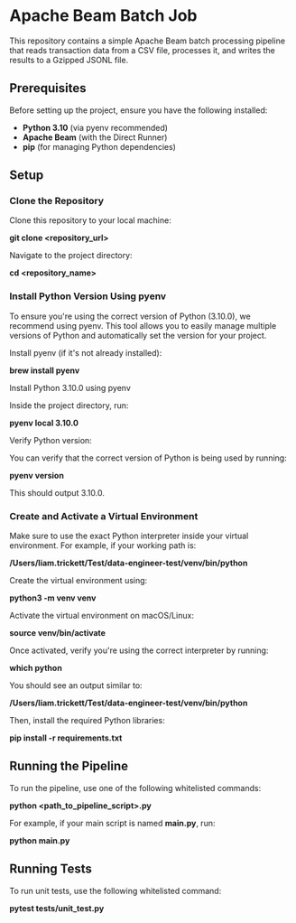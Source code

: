 # Apache Beam Batch Job

This repository contains a simple Apache Beam batch processing pipeline that reads transaction data from a CSV file, processes it, and writes the results to a Gzipped JSONL file.

## Prerequisites

Before setting up the project, ensure you have the following installed:

- **Python 3.10** (via pyenv recommended)
- **Apache Beam** (with the Direct Runner)
- **pip** (for managing Python dependencies)

## Setup

### Clone the Repository

Clone this repository to your local machine:

**git clone <repository_url>**

Navigate to the project directory:

**cd <repository_name>**

### Install Python Version Using pyenv 

To ensure you're using the correct version of Python (3.10.0), we recommend using pyenv. This tool allows you to easily manage multiple versions of Python and automatically set the version for your project.

Install pyenv (if it's not already installed):

**brew install pyenv**

Install Python 3.10.0 using pyenv

Inside the project directory, run:

**pyenv local 3.10.0**

Verify Python version:

You can verify that the correct version of Python is being used by running:

**pyenv version**

This should output 3.10.0.

### Create and Activate a Virtual Environment

Make sure to use the exact Python interpreter inside your virtual environment. For example, if your working path is:

**/Users/liam.trickett/Test/data-engineer-test/venv/bin/python**

Create the virtual environment using:

**python3 -m venv venv**

Activate the virtual environment on macOS/Linux:

**source venv/bin/activate**

Once activated, verify you're using the correct interpreter by running:

**which python**

You should see an output similar to:

**/Users/liam.trickett/Test/data-engineer-test/venv/bin/python**

Then, install the required Python libraries:

**pip install -r requirements.txt**

## Running the Pipeline

To run the pipeline, use one of the following whitelisted commands:

**python <path_to_pipeline_script>.py**

For example, if your main script is named **main.py**, run:

**python main.py**

## Running Tests

To run unit tests, use the following whitelisted command:

**pytest tests/unit_test.py**
